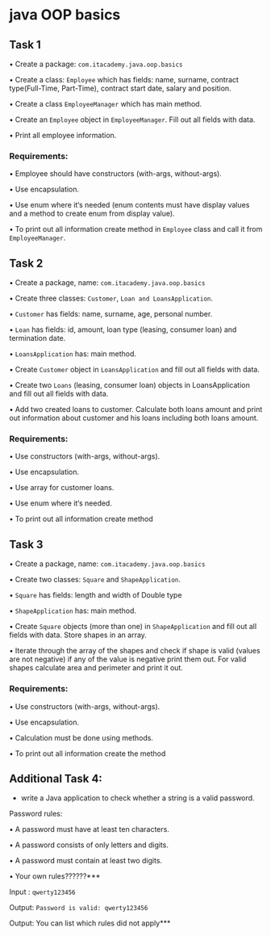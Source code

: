 # java OOP basics

## Task 1 
• Create a package: `com.itacademy.java.oop.basics` 

• Create a class: `Employee` which has fields: name, surname, contract type(Full-Time, Part-Time), contract start date, salary and position. 

• Create a class `EmployeeManager` which has main method. 

• Create an `Employee` object in `EmployeeManager`. Fill out all fields with data. 

• Print all employee information. 

### Requirements: 
• Employee should have constructors (with-args, without-args). 

• Use encapsulation. 

• Use enum where it‘s needed (enum contents must have display values and a method to create enum from display value). 

• To print out all information create method in `Employee` class and call it from `EmployeeManager`.


## Task 2 
• Create a package, name: `com.itacademy.java.oop.basics` 

• Create three classes: `Customer`, `Loan and LoansApplication`. 

• `Customer` has fields: name, surname, age, personal number. 

• `Loan` has fields: id, amount, loan type (leasing, consumer loan) and termination date. 

• `LoansApplication` has: main method. 

• Create `Customer` object in `LoansApplication` and fill out all fields with data. 

• Create two `Loans` (leasing, consumer loan) objects in LoansApplication and fill out all fields with data. 

• Add two created loans to customer. Calculate both loans amount and print out information about customer and his loans including both loans amount. 

### Requirements: 
• Use constructors (with-args, without-args). 

• Use encapsulation. 

• Use array for customer loans. 

• Use enum where it‘s needed. 

• To print out all information create method


## Task 3 
• Create a package, name: `com.itacademy.java.oop.basics` 

• Create two classes: `Square` and `ShapeApplication`. 

• `Square` has fields: length and width of Double type 

• `ShapeApplication` has: main method. 

• Create `Square` objects (more than one) in `ShapeApplication` and fill out all fields with data. Store shapes in an array. 

• Iterate through the array of the shapes and check if shape is valid (values are not negative) if any of the value is negative print them out. For valid shapes calculate area and perimeter and print it out. 

### Requirements: 
• Use constructors (with-args, without-args). 

• Use encapsulation. 

• Calculation must be done using methods. 

• To print out all information create the method 

## Additional Task 4: 
- write a Java application to check whether a string is a valid password. 

Password rules: 

• A password must have at least ten characters. 
	
• A password consists of only letters and digits. 
	
• A password must contain at least two digits.

• Your own rules??????*** 


Input : `qwerty123456` 

Output: `Password is valid: qwerty123456`  

Output: You can list which rules did not apply*** 
